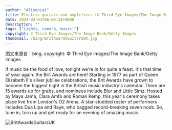```yaml
---
author: "AlisonLai"
title: Electric guitars and amplifiers (© Third Eye Images/The Image Bank/Getty Images)
date: 2024-03-03T06:00:22+0800
description: ""
tags: ["Lights, camera, music!"]
copyright: © Third Eye Images/The Image Bank/Getty Images
thumbnail: /bing/BritAwardsGuitarsUK.jpg
---
```

图文来源自：bing.  copyright: © Third Eye Images/The Image Bank/Getty Images

If music be the food of love, tonight we're in for quite a feast. It's that time of year again: the Brit Awards are here! Starting in 1977 as part of Queen Elizabeth II's silver jubilee celebrations, the Brit Awards have grown to become the biggest night in the British music industry's calendar. There are 15 awards up for grabs, and nominees include Blur and Little Simz. Hosted by Maya Jama, Clara Amfo and Roman Kemp, this year's ceremony takes place live from London's O2 Arena. A star-studded roster of performers includes Dua Lipa and Raye, who bagged record-breaking seven nods. So, tune in, turn up and get ready for an evening of amazing music.

![BritAwardsGuitarsUK](/bing/BritAwardsGuitarsUK.jpg)